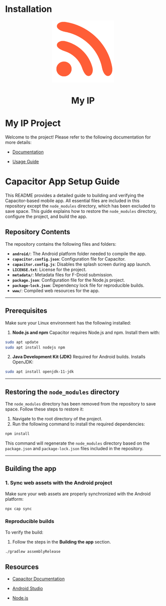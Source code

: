 # Installation

<div align="center">
<img src="./assets/icon.png" style="width: 200px; height: 200px;">
<h1>My IP</h1>
</div>

# My IP Project

Welcome to the project! Please refer to the following documentation for more details:

- [ Documentation](DOCUMENTATION.md)

- [ Usage Guide](README.md)

# Capacitor App Setup Guide

This README provides a detailed guide to building and verifying the Capacitor-based mobile app. All essential files are included in this repository except the `node_modules` directory, which has been excluded to save space. This guide explains how to restore the `node_modules` directory, configure the project, and build the app.

## Repository Contents

The repository contains the following files and folders:

- **`android/`**: The Android platform folder needed to compile the app.
- **`capacitor.config.json`**: Configuration file for Capacitor.
- **`capacitor.config.js`**: Disables the splash screen during app launch.
- **`LICENSE.txt`**: License for the project.
- **`metadata/`**: Metadata files for F-Droid submission.
- **`package.json`**: Configuration file for the Node.js project.
- **`package-lock.json`**: Dependency lock file for reproducible builds.
- **`www/`**: Compiled web resources for the app.

---

## Prerequisites

Make sure your Linux environment has the following installed:

1. **Node.js and npm**
Capacitor requires Node.js and npm. Install them with:

```bash
sudo apt update
sudo apt install nodejs npm
```

2. **Java Development Kit (JDK)**
Required for Android builds. Installs OpenJDK:

```bash
sudo apt install openjdk-11-jdk
```
---

## Restoring the `node_modules` directory

The `node_modules` directory has been removed from the repository to save space. Follow these steps to restore it:

1. Navigate to the root directory of the project.
2. Run the following command to install the required dependencies:

```bash
npm install
```

This command will regenerate the `node_modules` directory based on the `package.json` and `package-lock.json` files included in the repository.

---

## Building the app

### 1. Sync web assets with the Android project
Make sure your web assets are properly synchronized with the Android platform:

```bash
npx cap sync
```

### Reproducible builds
To verify the build:

1. Follow the steps in the **Building the app** section.

```bash
./gradlew assemblyRelease
```

## Resources
- [Capacitor Documentation](https://capacitorjs.com/docs)

- [Android Studio](https://developer.android.com/studio)

- [Node.js](https://nodejs.org)